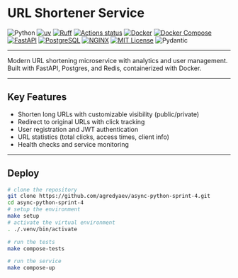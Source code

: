 # URL Shortener Service

![Python](https://img.shields.io/badge/python-3.13-blue)
[![uv](https://img.shields.io/endpoint?url=https://raw.githubusercontent.com/astral-sh/uv/main/assets/badge/v0.json)](https://github.com/astral-sh/uv)
[![Ruff](https://img.shields.io/endpoint?url=https://raw.githubusercontent.com/astral-sh/ruff/main/assets/badge/v2.json)](https://github.com/astral-sh/ruff)
[![Actions status](https://github.com/agredyaev/async-python-sprint-4/actions/workflows/ci.yml/badge.svg)](https://github.com/agredyaev/async-python-sprint-4/actions)
[![Docker](https://img.shields.io/badge/Docker-2496ED?logo=docker&logoColor=white)]()
[![Docker Compose](https://img.shields.io/badge/Docker%20Compose-2496ED?logo=docker&logoColor=white)]()
[![FastAPI](https://img.shields.io/badge/FastAPI-009688?logo=fastapi&logoColor=white)]()
[![PostgreSQL](https://img.shields.io/badge/PostgreSQL-336791?logo=postgresql&logoColor=white)]()
[![NGINX](https://img.shields.io/badge/NGINX-269539?logo=nginx&logoColor=white)]()
[![MIT License](https://img.shields.io/badge/license-MIT-green.svg)](https://mit-license.org/)
![Pydantic](https://img.shields.io/badge/Pydantic-red?logo=pydantic&logoColor=white)

---
Modern URL shortening microservice with analytics and user management. Built with FastAPI, Postgres, and Redis, containerized with Docker.

---
## Key Features
- Shorten long URLs with customizable visibility (public/private)
- Redirect to original URLs with click tracking
- User registration and JWT authentication
- URL statistics (total clicks, access times, client info)
- Health checks and service monitoring

---
## Deploy
```bash
# clone the repository
git clone https://github.com/agredyaev/async-python-sprint-4.git
cd async-python-sprint-4
# setup the environment
make setup
# activate the virtual environment
. ./.venv/bin/activate

# run the tests
make compose-tests

# run the service
make compose-up
```
